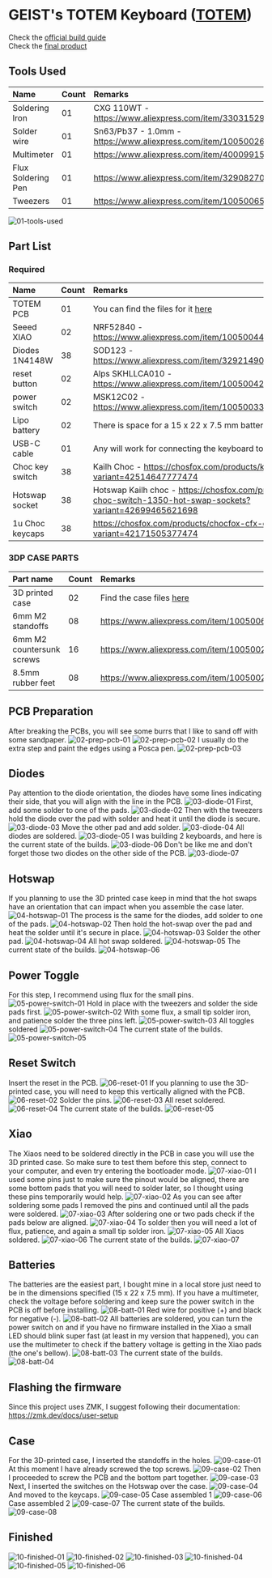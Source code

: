 # GEIST's TOTEM Keyboard ([TOTEM](https://github.com/GEIGEIGEIST/TOTEM))

Check the [official build guide](https://github.com/GEIGEIGEIST/TOTEM/blob/main/docs/buildguide.md)  
Check the [final product](#finished)  

## Tools Used

| Name               | Count | Remarks |
|:------------------ |:----- |:------- |
| Soldering Iron     | 01    | CXG 110WT - https://www.aliexpress.com/item/33031529555.html |
| Solder wire        | 01    | Sn63/Pb37 - 1.0mm - https://www.aliexpress.com/item/1005002646781061.html |
| Multimeter         | 01    | https://www.aliexpress.com/item/4000991575808.html |
| Flux Soldering Pen | 01    | https://www.aliexpress.com/item/32908270559.html |
| Tweezers           | 01    | https://www.aliexpress.com/item/1005006596532239.html |

![01-tools-used](/crkbd-choco-v2.1.0/01-tools-used.png)

## Part List

### Required

| Name            | Count | Remarks |
|:--------------- |:----- |:------- |
| TOTEM PCB       | 01    | You can find the files for it [here](https://github.com/GEIGEIGEIST/TOTEM/tree/main/PCB) |
| Seeed XIAO      | 02    | NRF52840 - https://www.aliexpress.com/item/1005004459618789.html |
| Diodes 1N4148W  | 38    | SOD123 - https://www.aliexpress.com/item/32921490945.html |
| reset button    | 02    | Alps SKHLLCA010 - https://www.aliexpress.com/item/1005004288216606.html|
| power switch    | 02    | MSK12C02 - https://www.aliexpress.com/item/1005003308186629.html |
| Lipo battery    | 02    | There is space for a 15 x 22 x 7.5 mm battery |
| USB-C cable     | 01    | Any will work for connecting the keyboard to your PC |
| Choc key switch | 38    | Kailh Choc - https://chosfox.com/products/kailh-chocs?variant=42514647777474 |
| Hotswap socket  | 38    | Hotswap Kailh choc - https://chosfox.com/products/kailh-choc-switch-1350-hot-swap-sockets?variant=42699465621698 |
| 1u Choc keycaps | 38    | https://chosfox.com/products/chocfox-cfx-choc-keycaps?variant=42171505377474 |

### 3DP CASE PARTS

| Part name                 | Count | Remarks |
| :------------------------ | :---- | :------ |
| 3D printed case           | 02    | Find the case files [here](https://github.com/GEIGEIGEIST/TOTEM/tree/main/case) |
| 6mm M2 standoffs          | 08    | https://www.aliexpress.com/item/1005006049595637.html |
| 6mm M2 countersunk screws | 16    | https://www.aliexpress.com/item/1005002365855820.html |
| 8.5mm rubber feet         | 08    | https://www.aliexpress.com/item/1005002618681200.html |

## PCB Preparation
After breaking the PCBs, you will see some burrs that I like to sand off with some sandpaper.
![02-prep-pcb-01](/totem-v0.3/02-prep-pcb-01.jpg)
![02-prep-pcb-02](/totem-v0.3/02-prep-pcb-02.jpg)
I usually do the extra step and paint the edges using a Posca pen.
![02-prep-pcb-03](/totem-v0.3/02-prep-pcb-03.jpg)

## Diodes
Pay attention to the diode orientation, the diodes have some lines indicating their side, that you will align with the line in the PCB.
![03-diode-01](/totem-v0.3/03-diode-01.jpg)
First, add some solder to one of the pads.
![03-diode-02](/totem-v0.3/03-diode-02.jpg)
Then with the tweezers hold the diode over the pad with solder and heat it until the diode is secure.
![03-diode-03](/totem-v0.3/03-diode-03.jpg)
Move the other pad and add solder.
![03-diode-04](/totem-v0.3/03-diode-04.jpg)
All diodes are soldered.
![03-diode-05](/totem-v0.3/03-diode-05.jpg)
I was building 2 keyboards, and here is the current state of the builds.
![03-diode-06](/totem-v0.3/03-diode-06.jpg)
Don't be like me and don't forget those two diodes on the other side of the PCB.
![03-diode-07](/totem-v0.3/03-diode-07.jpg)

## Hotswap
If you planning to use the 3D printed case keep in mind that the hot swaps have an orientation that can impact when you assemble the case later.
![04-hotswap-01](/totem-v0.3/04-hotswap-01.jpg)
The process is the same for the diodes, add solder to one of the pads.
![04-hotswap-02](/totem-v0.3/04-hotswap-02.jpg)
Then hold the hot-swap over the pad and heat the solder until it's secure in place.
![04-hotswap-03](/totem-v0.3/04-hotswap-03.jpg)
Solder the other pad.
![04-hotswap-04](/totem-v0.3/04-hotswap-04.jpg)
All hot swap soldered.
![04-hotswap-05](/totem-v0.3/04-hotswap-05.jpg)
The current state of the builds.
![04-hotswap-06](/totem-v0.3/04-hotswap-06.jpg)

## Power Toggle
For this step, I recommend using flux for the small pins.
![05-power-switch-01](/totem-v0.3/05-power-switch-01.jpg)
Hold in place with the tweezers and solder the side pads first.
![05-power-switch-02](/totem-v0.3/05-power-switch-02.jpg)
With some flux, a small tip solder iron, and patience solder the three pins left.
![05-power-switch-03](/totem-v0.3/05-power-switch-03.jpg)
All toggles soldered
![05-power-switch-04](/totem-v0.3/05-power-switch-04.jpg)
The current state of the builds.
![05-power-switch-05](/totem-v0.3/05-power-switch-05.jpg)

## Reset Switch
Insert the reset in the PCB.
![06-reset-01](/totem-v0.3/06-reset-01.jpg)
If you planning to use the 3D-printed case, you will need to keep this vertically aligned with the PCB.
![06-reset-02](/totem-v0.3/06-reset-02.jpg)
Solder the pins.
![06-reset-03](/totem-v0.3/06-reset-03.jpg)
All reset soldered.
![06-reset-04](/totem-v0.3/06-reset-04.jpg)
The current state of the builds.
![06-reset-05](/totem-v0.3/06-reset-05.jpg)

## Xiao
The Xiaos need to be soldered directly in the PCB in case you will use the 3D printed case. So make sure to test them before this step, connect to your computer, and even try entering the bootloader mode.
![07-xiao-01](/totem-v0.3/07-xiao-01.jpg)
I used some pins just to make sure the pinout would be aligned, there are some bottom pads that you will need to solder later, so I thought using these pins temporarily would help.
![07-xiao-02](/totem-v0.3/07-xiao-02.jpg)
As you can see after soldering some pads I removed the pins and continued until all the pads were soldered.
![07-xiao-03](/totem-v0.3/07-xiao-03.jpg)
After soldering one or two pads check if the pads below are aligned.
![07-xiao-04](/totem-v0.3/07-xiao-04.jpg)
To solder then you will need a lot of flux, patience, and again a small tip solder iron.
![07-xiao-05](/totem-v0.3/07-xiao-05.jpg)
All Xiaos soldered.
![07-xiao-06](/totem-v0.3/07-xiao-06.jpg)
The current state of the builds.
![07-xiao-07](/totem-v0.3/07-xiao-07.jpg)

## Batteries
The batteries are the easiest part, I bought mine in a local store just need to be in the dimensions specified (15 x 22 x 7.5 mm). If you have a multimeter, check the voltage before soldering and keep sure the power switch in the PCB is off before installing.
![08-batt-01](/totem-v0.3/08-batt-01.jpg)
Red wire for positive (+) and black for negative (-).
![08-batt-02](/totem-v0.3/08-batt-02.jpg)
All batteries are soldered, you can turn the power switch on and if you have no firmware installed in the Xiao a small LED should blink super fast (at least in my version that happened), you can use the multimeter to check if the battery voltage is getting in the Xiao pads (the one's bellow).
![08-batt-03](/totem-v0.3/08-batt-03.jpg)
The current state of the builds.
![08-batt-04](/totem-v0.3/08-batt-04.jpg)

## Flashing the firmware
Since this project uses ZMK, I suggest following their documentation:
https://zmk.dev/docs/user-setup

## Case
For the 3D-printed case, I inserted the standoffs in the holes.
![09-case-01](/totem-v0.3/09-case-01.jpg)
At this moment I have already screwed the top screws.
![09-case-02](/totem-v0.3/09-case-02.jpg)
Then I proceeded to screw the PCB and the bottom part together.
![09-case-03](/totem-v0.3/09-case-03.jpg)
Next, I inserted the switches on the Hotswap over the case.
![09-case-04](/totem-v0.3/09-case-04.jpg)
And moved to the keycaps.
![09-case-05](/totem-v0.3/09-case-05.jpg)
Case assembled 1
![09-case-06](/totem-v0.3/09-case-06.jpg)
Case assembled 2
![09-case-07](/totem-v0.3/09-case-07.jpg)
The current state of the builds.
![09-case-08](/totem-v0.3/09-case-08.jpg)

## Finished
![10-finished-01](/totem-v0.3/10-finished-01.jpg)
![10-finished-02](/totem-v0.3/10-finished-02.jpg)
![10-finished-03](/totem-v0.3/10-finished-03.jpg)
![10-finished-04](/totem-v0.3/10-finished-04.jpg)
![10-finished-05](/totem-v0.3/10-finished-05.jpg)
![10-finished-06](/totem-v0.3/10-finished-06.jpg)

